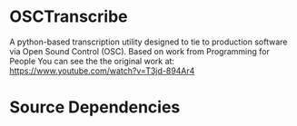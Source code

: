 # OSCTranscribe
A python-based transcription utility designed to tie to production software via Open Sound Control (OSC). Based on work from Programming for People
You can see the the original work at: https://www.youtube.com/watch?v=T3jd-894Ar4

# Source Dependencies
